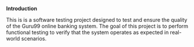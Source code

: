 **Introduction**

This is is a software testing project designed to test and ensure the quality of the Guru99 online banking system. The goal of this project is to perform functional testing to verify that the system operates as expected in real-world scenarios.
